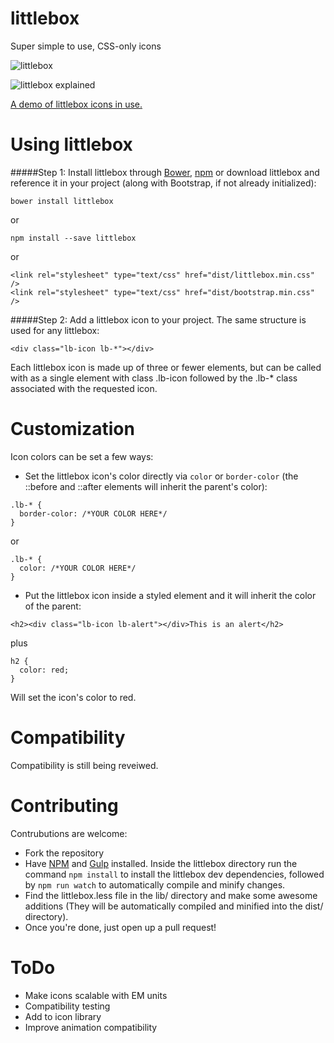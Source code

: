 # littlebox
Super simple to use, CSS-only icons

![littlebox](http://littlebox.cabmaddux.com/lib/lblogoPNG.png "littlebox logo")

![littlebox explained](http://littlebox.cabmaddux.com/lib/lbexplained.png "littlebox explained")

[A demo of littlebox icons in use.](http://littlebox.cabmaddux.com "littlebox")

# Using littlebox

#####Step 1: Install littlebox through [Bower](http://bower.io/search/?q=littlebox), [npm](https://www.npmjs.com/search?q=littlebox) or download littlebox and reference it in your project (along with Bootstrap, if not already initialized):
```
bower install littlebox
```

or

```
npm install --save littlebox
```

or

```
<link rel="stylesheet" type="text/css" href="dist/littlebox.min.css" />
<link rel="stylesheet" type="text/css" href="dist/bootstrap.min.css" />
```

#####Step 2: Add a littlebox icon to your project. The same structure is used for any littlebox:
```
<div class="lb-icon lb-*"></div>
```

Each littlebox icon is made up of three or fewer elements, but can be called with as a single element with class .lb-icon followed by the .lb-* class associated with the requested icon.

# Customization
Icon colors can be set a few ways:
* Set the littlebox icon's color directly via `color` or `border-color` (the ::before and ::after elements will inherit the parent's color):
```
.lb-* {
  border-color: /*YOUR COLOR HERE*/
}
```
or
```
.lb-* {
  color: /*YOUR COLOR HERE*/
}
```
* Put the littlebox icon inside a styled element and it will inherit the color of the parent:
```
<h2><div class="lb-icon lb-alert"></div>This is an alert</h2>
```
plus
```
h2 {
  color: red;
}
```
Will set the icon's color to red.

# Compatibility
Compatibility is still being reveiwed. 

# Contributing
Contrubutions are welcome:
* Fork the repository
* Have [NPM](https://www.npmjs.com) and [Gulp](http://gulpjs.com) installed. Inside the littlebox directory run the command `npm install` to install the littlebox dev dependencies, followed by `npm run watch` to automatically compile and minify changes.
* Find the littlebox.less file in the lib/ directory and make some awesome additions (They will be automatically compiled and minified into the dist/ directory).
* Once you're done, just open up a pull request!

# ToDo
* Make icons scalable with EM units
* Compatibility testing
* Add to icon library
* Improve animation compatibility



